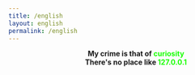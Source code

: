 ```yaml
---
title: /english
layout: english
permalink: /english
---
```


<b><center>My crime is that of <span style="color: #17ff00;">curiosity </span></center></b>
<b><center>There's no place like <span style="color: #17ff00;">127.0.0.1</span></center></b>
